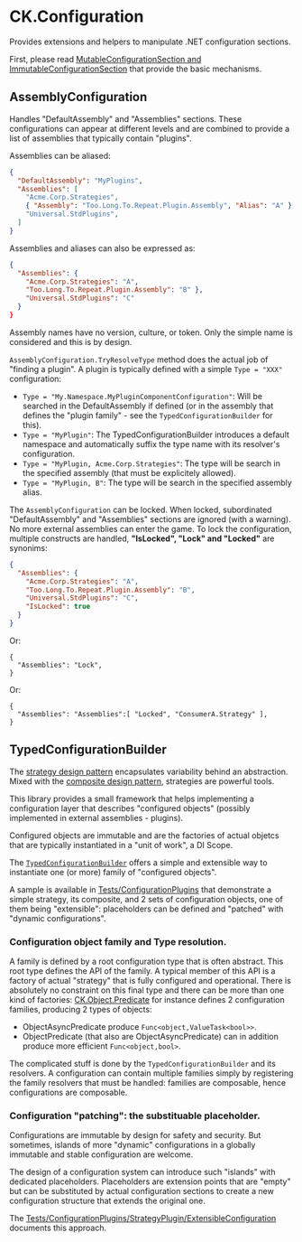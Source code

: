# CK.Configuration

Provides extensions and helpers to manipulate .NET configuration sections.

First, please read [MutableConfigurationSection and ImmutableConfigurationSection](ConfigurationSection/README.md)
that provide the basic mechanisms.

## AssemblyConfiguration
Handles "DefaultAssembly" and "Assemblies" sections. These configurations can appear
at different levels and are combined to provide a list of assemblies that typically
contain "plugins".

Assemblies can be aliased:

```json
{
  "DefaultAssembly": "MyPlugins",
  "Assemblies": [
    "Acme.Corp.Strategies",
    { "Assembly": "Too.Long.To.Repeat.Plugin.Assembly", "Alias": "A" },
    "Universal.StdPlugins",
  ]
}
```

Assemblies and aliases can also be expressed as:
```json
{
  "Assemblies": {
    "Acme.Corp.Strategies": "A",
    "Too.Long.To.Repeat.Plugin.Assembly": "B" },
    "Universal.StdPlugins": "C"
  }
}
```

Assembly names have no version, culture, or token. Only the simple name is considered and this
is by design.

`AssemblyConfiguration.TryResolveType` method does the actual job of "finding a plugin".
A plugin is typically defined with a simple `Type = "XXX"` configuration:

- `Type = "My.Namespace.MyPluginComponentConfiguration"`: Will be searched in the DefaultAssembly if defined
  (or in the assembly that defines the "plugin family" - see the `TypedConfigurationBuilder` for this).
- `Type = "MyPlugin"`: The TypedConfigurationBuilder introduces a default namespace and
  automatically suffix the type name with its resolver's configuration.
- `Type = "MyPlugin, Acme.Corp.Strategies"`: The type will be search in the specified assembly (that must
  be explicitely allowed). 
- `Type = "MyPlugin, B"`: The type will be search in the specified assembly alias. 

The `AssemblyConfiguration` can be locked. When locked, subordinated  "DefaultAssembly" and "Assemblies" sections
are ignored (with a warning). No more external assemblies can enter the game. To lock the configuration,
multiple constructs are handled, **"IsLocked", "Lock" and "Locked"** are synonims:
```json
{
  "Assemblies": {
    "Acme.Corp.Strategies": "A",
    "Too.Long.To.Repeat.Plugin.Assembly": "B",
    "Universal.StdPlugins": "C",
    "IsLocked": true
  }
}
```
Or:
```jsonc
{
  "Assemblies": "Lock",
}
```
Or:
```jsonc
{
  "Assemblies": "Assemblies":[ "Locked", "ConsumerA.Strategy" ],
}
```


## TypedConfigurationBuilder

The [strategy design pattern](https://en.wikipedia.org/wiki/Strategy_pattern) encapsulates
variability behind an abstraction. Mixed with the [composite design pattern](https://en.wikipedia.org/wiki/Composite_pattern),
strategies are powerful tools.

This library provides a small framework that helps implementing a configuration layer that describes
"configured objects" (possibly implemented in external assemblies - plugins).

Configured objects are immutable and are the factories of actual objetcs that are typically instantiated
in a "unit of work", a DI Scope.

The [`TypedConfigurationBuilder`](TypedConfigurationBuilder.cs)
offers a simple and extensible way to instantiate one (or more) family of "configured objects".

A sample is available in [Tests/ConfigurationPlugins](Tests/ConfigurationPlugins) that demonstrate
a simple strategy, its composite, and 2 sets of configuration objects, one of them being "extensible":
placeholders can be defined and "patched" with "dynamic configurations".

### Configuration object family and Type resolution.
A family is defined by a root configuration type that is often abstract. This root type defines the
API of the family. A typical member of this API is a factory of actual "strategy" that is fully
configured and operational. There is absolutely no constraint on this final type and there can be more than one
kind of factories: [CK.Object.Predicate](https://github.com/signature-opensource/CK-Object-Mixer/tree/develop/CK.Object.Predicate#readme)
for instance defines 2 configuration families, producing 2 types of objects:
  - ObjectAsyncPredicate produce `Func<object,ValueTask<bool>>`.
  - ObjectPredicate (that also are ObjectAsyncPredicate) can in addition produce more efficient `Func<object,bool>`.
  
The complicated stuff is done by the `TypedConfigurationBuilder` and its resolvers.
A configuration can contain multiple families simply by registering the family resolvers that
must be handled: families are composable, hence configurations are composable.


### Configuration "patching": the substituable placeholder.
Configurations are immutable by design for safety and security. But sometimes, islands of
more "dynamic" configurations in a globally immutable and stable configuration are welcome.

The design of a configuration system can introduce such "islands" with dedicated placeholders.
Placeholders are extension points that are "empty" but can be substituted by actual configuration
sections to create a new configuration structure that extends the original one.

The [Tests/ConfigurationPlugins/StrategyPlugin/ExtensibleConfiguration](../Tests/ConfigurationPlugins/StrategyPlugin/ExtensibleConfiguration/README.md)
documents this approach.
